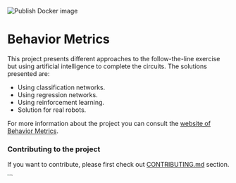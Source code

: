 ![Publish Docker image](https://github.com/JdeRobot/BehaviorMetrics/workflows/Publish%20Docker%20image/badge.svg)
# Behavior Metrics

This project presents different approaches to the follow-the-line exercise but using artificial intelligence to complete the circuits. The solutions presented are:
- Using classification networks.
- Using regression networks.
- Using reinforcement learning.
- Solution for real robots.

For more information about the project you can consult the [website of Behavior Metrics](https://jderobot.github.io/BehaviorMetrics/). 

### Contributing to the project

If you want to contribute, please first check out [CONTRIBUTING.md](CONTRIBUTING.md) section.

<img src="https://jderobot.github.io/assets/images/projects/neural_behavior/autonomous.jpeg" alt="config" style="zoom:20%;" />
